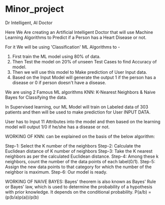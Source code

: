# Minor_project
Dr Intelligent, AI Doctor

Here We Are creating an Artificial Intelligent Doctor that will use Machine Learning Algorithms to Predict
if a Person has a Heart Disease or not.

For it We will be using 'Classification' ML Algorithms to -
1. First train the ML model using 80% of data.
2. Then Test the model on 20% of unseen Test Cases to find Accuracy of model.
3. Then we will use this model to Make prediction of User Input data.
4. Based on the Input Model will generate the output 1 if the person has a disease or 0 if person doesn't have a disease.

We are using 2 Famous ML algorithms KNN: K-Nearest Neighbors & Naive Bayes for Classifying the data.

In Supervised learning, our ML Model will train on 
Labeled data of 303 patients and then will be used to make
prediction for User INPUT DATA.

User has to Input 11 Attributes into the model and then based on the learning model will
output 1/0 if he/she has a disease or not.

WORKING OF KNN:
can be explained on the basis of the below algorithm:

Step-1: Select the K number of the neighbors
Step-2: Calculate the Euclidean distance of K number of neighbors
Step-3: Take the K nearest neighbors as per the calculated Euclidean distance.
Step-4: Among these k neighbors, count the number of the data points of each label(0/1).
Step-5: Assign the new data points to that category for which the number of the neighbor is maximum.
Step-6: Our model is ready.

WORKING OF NAIVE BAYES:
Bayes' theorem is also known as Bayes' Rule or Bayes' law, which is used to determine the probability of a hypothesis with prior knowledge. It depends on the conditional probability.
P(a/b) = (p(b/a)p(a))/p(b)


